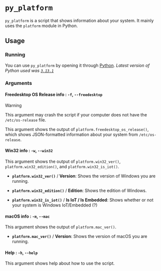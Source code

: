 # `py_platform`

`py_platform` is a script that shows information about your system. It mainly uses the `platform` module in Python.

## Usage

### Running 

You can use `py_platform` by opening it through [Python](https://python.org/). *Latest version of Python used was [`3.13.1`](https://www.python.org/downloads/release/python-3131/)*

### Arguments

#### Freedesktop OS Release info : `-f`, `--freedesktop`

> [!WARNING]
> This argument may crash the script if your computer does not have the `/etc/os-release` file.

This argument shows the output of `platform.freedesktop_os_release()`, which shows JSON-formatted information about your system from `/etc/os-release`.

#### Win32 info : `-w`, `--win32`

This argument shows the output of `platform.win32_ver()`, `platform.win32_edition()`, and `platform.win32_is_iot()`.

- **`platform.win32_ver()`** / **Version**: Shows the version of Windows you are running.

- **`platform.win32_edition()`** / **Edition**: Shows the edition of Windows.

- **`platform.win32_is_iot()`** / **Is IoT / Is Embedded**: Shows whether or not your system is Windows IoT/Embedded (?)

#### macOS info : `-m`, `--mac`

This argument shows the output of `platform.mac_ver()`.

- **`platform.mac_ver()`** / **Version**: Shows the version of macOS you are running.

#### Help : `-h`, `--help`

This argument shows help about how to use the script.
